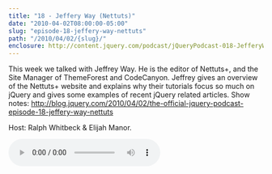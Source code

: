 ```yaml
---
title: "18 - Jeffery Way (Nettuts)"
date: "2010-04-02T08:00:00-05:00"
slug: "episode-18-jeffery-way-nettuts"
path: "/2010/04/02/{slug}/"
enclosure: http://content.jquery.com/podcast/jQueryPodcast-018-JefferyWay.mp3
---
```

This week we talked with Jeffrey Way. He is the editor of Nettuts+, and the Site Manager of ThemeForest and CodeCanyon. Jeffrey gives an overview of the Nettuts+ website and explains why their tutorials focus so much on jQuery and gives some examples of recent jQuery related articles. Show notes: http://blog.jquery.com/2010/04/02/the-official-jquery-podcast-episode-18-jeffery-way-nettuts

Host: Ralph Whitbeck &amp; Elijah Manor.

<audio src="http://content.jquery.com/podcast/jQueryPodcast-018-JefferyWay.mp3" controls=""></audio>
